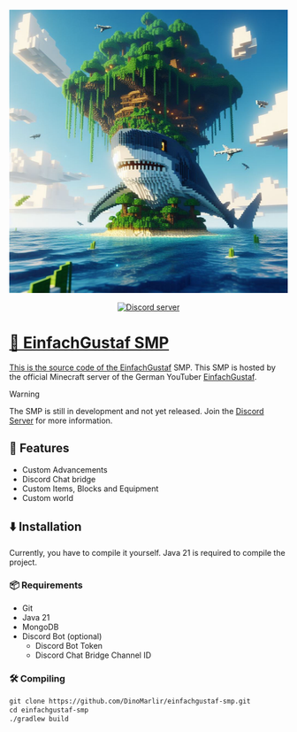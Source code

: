 <p align="center">
  <img src="https://raw.githubusercontent.com/DinoMarlir/einfachgustaf-smp/main/.github/img/einfachgustaf-logo.png", height=512, width=512 />
</p>
<p align="center">
  <a href="https://discord.gg/qCZw9UeV7h"><img src="https://img.shields.io/discord/1065307087724363796?color=5865F2&logo=discord&logoColor=white" alt="Discord server" />
</p>

# 🦈 EinfachGustaf SMP
This is the source code of the [EinfachGustaf](https://youtube.com/EinfachGustaf) SMP. This SMP is hosted by the
official Minecraft server of the German YouTuber [EinfachGustaf](https://youtube.com/EinfachGustaf).

> [!WARNING]
> The SMP is still in development and not yet released. Join the  [Discord Server](https://discord.gg/qCZw9UeV7h) for
> more information.

## 🍏 Features
- Custom Advancements
- Discord Chat bridge
- Custom Items, Blocks and Equipment
- Custom world

## ⬇️ Installation
Currently, you have to compile it yourself. Java 21 is required to compile the project.

### 📦 Requirements
- Git
- Java 21
- MongoDB
- Discord Bot (optional)
  - Discord Bot Token
  - Discord Chat Bridge Channel ID

### 🛠️ Compiling
```shell
git clone https://github.com/DinoMarlir/einfachgustaf-smp.git
cd einfachgustaf-smp
./gradlew build
```
